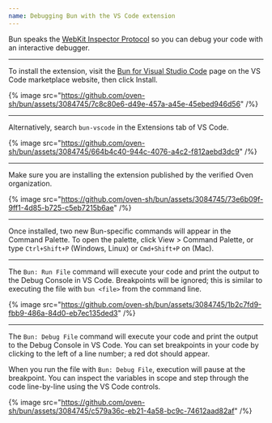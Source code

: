 ```yaml
---
name: Debugging Bun with the VS Code extension
---
```


Bun speaks the [WebKit Inspector Protocol](https://github.com/oven-sh/bun/blob/main/packages/bun-vscode/types/jsc.d.ts) so you can debug your code with an interactive debugger.

---

To install the extension, visit the [Bun for Visual Studio Code](https://marketplace.visualstudio.com/items?itemName=oven.bun-vscode) page on the VS Code marketplace website, then click Install.

{% image src="https://github.com/oven-sh/bun/assets/3084745/7c8c80e6-d49e-457a-a45e-45ebed946d56" /%}

---

Alternatively, search `bun-vscode` in the Extensions tab of VS Code.

{% image src="https://github.com/oven-sh/bun/assets/3084745/664b4c40-944c-4076-a4c2-f812aebd3dc9" /%}

---

Make sure you are installing the extension published by the verified Oven organization.

{% image src="https://github.com/oven-sh/bun/assets/3084745/73e6b09f-9ff1-4d85-b725-c5eb7215b6ae" /%}

---

Once installed, two new Bun-specific commands will appear in the Command Palette. To open the palette, click View > Command Palette, or type `Ctrl+Shift+P` (Windows, Linux) or `Cmd+Shift+P` on (Mac).

---

The `Bun: Run File` command will execute your code and print the output to the Debug Console in VS Code. Breakpoints will be ignored; this is similar to executing the file with `bun <file>` from the command line.

{% image src="https://github.com/oven-sh/bun/assets/3084745/1b2c7fd9-fbb9-486a-84d0-eb7ec135ded3" /%}

---

The `Bun: Debug File` command will execute your code and print the output to the Debug Console in VS Code. You can set breakpoints in your code by clicking to the left of a line number; a red dot should appear.

When you run the file with `Bun: Debug File`, execution will pause at the breakpoint. You can inspect the variables in scope and step through the code line-by-line using the VS Code controls.

{% image src="https://github.com/oven-sh/bun/assets/3084745/c579a36c-eb21-4a58-bc9c-74612aad82af" /%}

